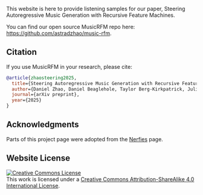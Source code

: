 This website is here to provide listening samples for our paper, Steering Autoregressive Music Generation with Recursive Feature Machines.

You can find our open source MusicRFM repo here: https://github.com/astradzhao/music-rfm.

## Citation

If you use MusicRFM in your research, please cite:

```bibtex
@article{zhaosteering2025,
  title={Steering Autoregressive Music Generation with Recursive Feature Machines},
  author={Daniel Zhao, Daniel Beaglehole, Taylor Berg-Kirkpatrick, Julian McAuley, Zachary Novack},
  journal={arXiv preprint},
  year={2025}
}
```

## Acknowledgments
Parts of this project page were adopted from the [Nerfies](https://nerfies.github.io/) page.

## Website License
<a rel="license" href="http://creativecommons.org/licenses/by-sa/4.0/"><img alt="Creative Commons License" style="border-width:0" src="https://i.creativecommons.org/l/by-sa/4.0/88x31.png" /></a><br />This work is licensed under a <a rel="license" href="http://creativecommons.org/licenses/by-sa/4.0/">Creative Commons Attribution-ShareAlike 4.0 International License</a>.
